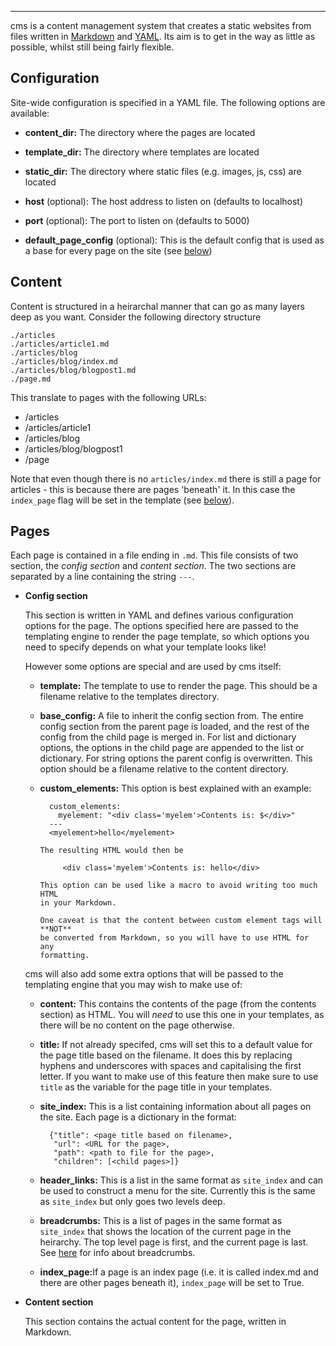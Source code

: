 
---
cms is a content management system that creates a static websites from files
written in [Markdown](https://daringfireball.net/projects/markdown/) and
[YAML](http://yaml.org). Its aim is to get in the way as little as possible, whilst still being fairly flexible.

## Configuration
Site-wide configuration is specified in a YAML file. The following options are
available:

* **content_dir:** The directory where the pages are located

* **template_dir:** The directory where templates are located

* **static_dir:** The directory where static files (e.g. images, js, css) are located

* **host** (optional): The host address to listen on (defaults to localhost)

* **port** (optional): The port to listen on (defaults to 5000)

* **default_page_config** (optional): This is the default config that is used as a base
  for every page on the site (see [below](#page-config))

## Content
Content is structured in a heirarchal manner that can go as many layers deep as you
want. Consider the following directory structure

    ./articles
    ./articles/article1.md
    ./articles/blog
    ./articles/blog/index.md
    ./articles/blog/blogpost1.md
    ./page.md

This translate to pages with the following URLs:

* /articles
* /articles/article1
* /articles/blog
* /articles/blog/blogpost1
* /page

Note that even though there is no `articles/index.md` there is still a page for
articles - this is because there are pages 'beneath' it. In this case the
`index_page` flag will be set in the template (see [below](#index-page-option)).

## Pages
Each page is contained in a file ending in `.md`. This file consists of two
section, the *config section* and *content section*. The two sections are
separated by a line containing the string `---`.

* <span id="page-config">**Config section**</span>

    This section is written in YAML and defines various
    configuration options for the page. The options specified here are passed to
    the templating engine to render the page template, so which
    options you need to specify depends on what your template looks like!

    However some options are special and are used by cms itself:

    * **template:** The template to use to render the page. This should be a
    filename relative to the templates directory.

    * **base_config:** A file to inherit the config section from. The entire
      config section from the parent page is loaded, and the rest of the config
      from the child page is merged in. For list and dictionary options, the
      options in the child page are appended to the list or dictionary. For
      string options the parent config is overwritten. This option should be a
      filename relative to the content directory.

    * **custom_elements:** This option is best explained with an example:

            custom_elements:
              myelement: "<div class='myelem'>Contents is: $</div>"
            ---
            <myelement>hello</myelement>

          The resulting HTML would then be

               <div class='myelem'>Contents is: hello</div>

          This option can be used like a macro to avoid writing too much HTML
          in your Markdown.

          One caveat is that the content between custom element tags will **NOT**
          be converted from Markdown, so you will have to use HTML for any
          formatting.

    cms will also add some extra options that will be passed to the templating
    engine that you may wish to make use of:

    * **content:** This contains the contents of the page (from the contents
    section) as HTML. You will *need* to use this one in your templates, as
    there will be no content on the page otherwise.

    * **title:** If not already specifed, cms will set this to a default
    value for the page title based on the filename. It does this by replacing
    hyphens and underscores with spaces and capitalising the first letter. If you
    want to make use of this feature then make sure to use `title` as the variable
    for the page title in your templates.

    * **site_index:** This is a list containing information about all pages on
    the site. Each page is a dictionary in the format:

            {"title": <page title based on filename>,
             "url": <URL for the page>,
             "path": <path to file for the page>,
             "children": [<child pages>]}

    * **header_links:** This is a list in the same format as `site_index` and
    can be used to construct a menu for the site. Currently this is the same as
    `site_index` but only goes two levels deep.

    * **breadcrumbs:** This is a list of pages in the same format as `site_index`
    that shows the location of the current page in the heirarchy. The top level page
    is first, and the current page is last. See [here](http://ui-patterns.com/patterns/Breadcrumbs) for info about breadcrumbs.

    * <span id="index-page-option">**index_page:**</span>If a page is an index page (i.e. it is called index.md and
    there are other pages beneath it), `index_page` will be set to True.

* **Content section**

    This section contains the actual content for the page, written in Markdown.
